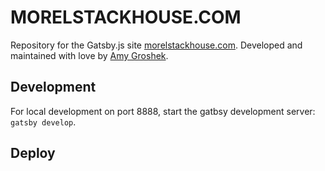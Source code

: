 # MORELSTACKHOUSE.COM

Repository for the Gatsby.js site [morelstackhouse.com](https://morelstackhouse.com). Developed and maintained with love by [Amy Groshek](https://hire.amygroshek.com).


## Development

For local development on port 8888, start the gatbsy development server: `gatsby develop`.

## Deploy
